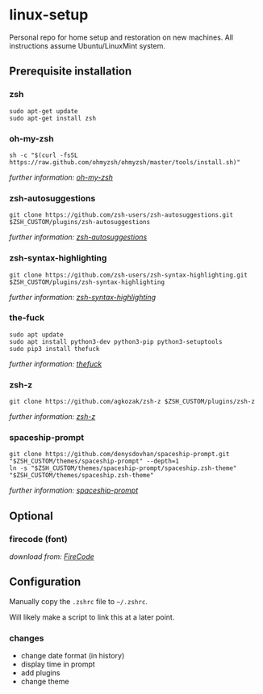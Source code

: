 # linux-setup
Personal repo for home setup and restoration on new machines. All instructions assume Ubuntu/LinuxMint system.

## Prerequisite installation
### zsh
`sudo apt-get update`\
`sudo apt-get install zsh`

### oh-my-zsh
`sh -c "$(curl -fsSL https://raw.github.com/ohmyzsh/ohmyzsh/master/tools/install.sh)"`

_further information: [oh-my-zsh](https://github.com/robbyrussell/oh-my-zsh)_

### zsh-autosuggestions
`git clone https://github.com/zsh-users/zsh-autosuggestions.git $ZSH_CUSTOM/plugins/zsh-autosuggestions`

_further information: [zsh-autosuggestions](https://github.com/zsh-users/zsh-autosuggestions)_

### zsh-syntax-highlighting
`git clone https://github.com/zsh-users/zsh-syntax-highlighting.git $ZSH_CUSTOM/plugins/zsh-syntax-highlighting`

_further information: [zsh-syntax-highlighting](https://github.com/zsh-users/zsh-syntax-highlighting)_

### the-fuck
`sudo apt update`\
`sudo apt install python3-dev python3-pip python3-setuptools`\
`sudo pip3 install thefuck`

_further information: [thefuck](https://github.com/nvbn/thefuck)_

### zsh-z
`git clone https://github.com/agkozak/zsh-z $ZSH_CUSTOM/plugins/zsh-z`

_further information: [zsh-z](https://github.com/agkozak/zsh-z)_

### spaceship-prompt
`git clone https://github.com/denysdovhan/spaceship-prompt.git "$ZSH_CUSTOM/themes/spaceship-prompt" --depth=1`\
`ln -s "$ZSH_CUSTOM/themes/spaceship-prompt/spaceship.zsh-theme" "$ZSH_CUSTOM/themes/spaceship.zsh-theme"`

_further information: [spaceship-prompt](https://github.com/denysdovhan/spaceship-prompt)_

## Optional

### firecode (font)
_download from: [FireCode](https://github.com/tonsky/FiraCode)_

## Configuration
Manually copy the `.zshrc` file to `~/.zshrc`.

Will likely make a script to link this at a later point.
### changes
- change date format (in history)
- display time in prompt
- add plugins
- change theme
